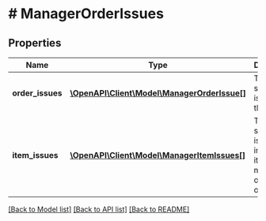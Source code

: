 # # ManagerOrderIssues

## Properties

Name | Type | Description | Notes
------------ | ------------- | ------------- | -------------
**order_issues** | [**\OpenAPI\Client\Model\ManagerOrderIssue[]**](ManagerOrderIssue.md) | The specific issues with this order | [optional]
**item_issues** | [**\OpenAPI\Client\Model\ManagerItemIssues[]**](ManagerItemIssues.md) | The specific issues with individual items or modifiers on this order | [optional]

[[Back to Model list]](../../README.md#models) [[Back to API list]](../../README.md#endpoints) [[Back to README]](../../README.md)
